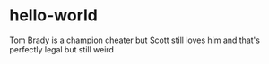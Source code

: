 # hello-world
Tom Brady is a champion cheater
but Scott still loves him
and that's perfectly legal
but still weird
